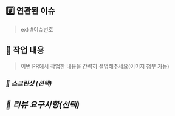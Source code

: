 ## #️⃣ 연관된 이슈
> ex) #이슈번호


## 📝 작업 내용
> 이번 PR에서 작업한 내용을 간략히 설명해주세요(이미지 첨부 가능)


### ***📸 스크린샷 (선택)***


## ***💬 리뷰 요구사항(선택)***
